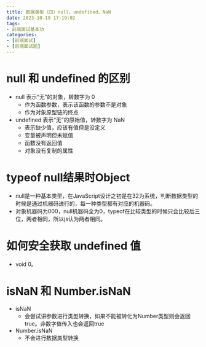 ```yaml
---
title: 数据类型（四）null、undefined、NaN
date: 2023-10-19 17:19:02
tags:
- 前端面试基本功
categories:
- [前端面试]
- [前端面试题]
---
```


# null 和 undefined 的区别

* null 表示“无”的对象，转数字为 0 
  * 作为函数参数，表示该函数的参数不是对象
  * 作为对象原型链的终点
* undefined 表示“无”的原始值，转数字为 NaN
  * 表示缺少值，应该有值但是没定义
  * 变量被声明但未赋值
  * 函数没有返回值
  * 对象没有复制的属性

# typeof null结果时Object

* null是一种基本类型，在JavaScript设计之初是在32为系统，判断数据类型的时候是通过机器码进行的，每一种类型都有对应的机器码。
* 对象机器码为000，null机器码全为0，typeof在比较类型的时候只会比较后三位，两者相同，所以js认为两者相同。

# 如何安全获取 undefined 值

* void 0。

# isNaN 和 Number.isNaN

* isNaN
  * 会尝试讲参数进行类型转换，如果不能被转化为Number类型则会返回true。非数字值传入也会返回true
* Number.isNaN
  * 不会进行数据类型转换